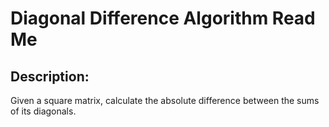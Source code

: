 # Diagonal Difference Algorithm Read Me

## Description:

Given a square matrix, calculate the absolute difference between the sums of its diagonals.